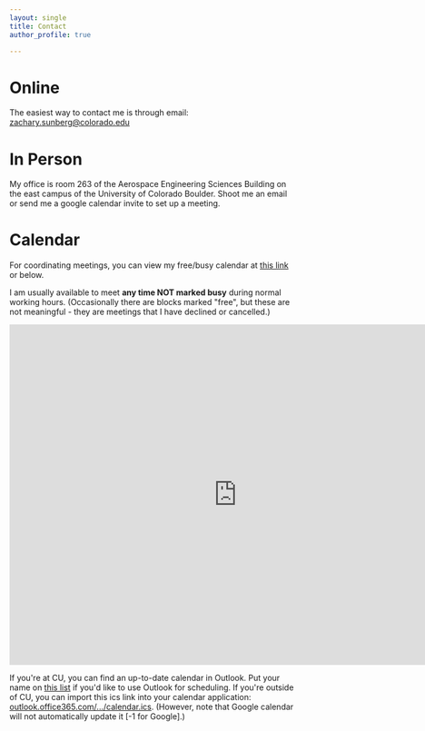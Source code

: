 ```yaml
---
layout: single
title: Contact
author_profile: true

---
```


# Online

The easiest way to contact me is through email: [zachary.sunberg@colorado.edu](mailto:zachary.sunberg@colorado.edu)

# In Person

My office is room 263 of the Aerospace Engineering Sciences Building on the east campus of the University of Colorado Boulder. Shoot me an email or send me a google calendar invite to set up a meeting.

# Calendar

For coordinating meetings, you can view my free/busy calendar at [this link](https://outlook.office365.com/owa/calendar/5e4124a72c7a47c389d4cd4539bdfffe@colorado.edu/697ff15ee65b4c22b9826fbc5d2c007b8042255640283035907/calendar.html) or below.

I am usually available to meet **any time NOT marked busy** during normal working hours. (Occasionally there are blocks marked "free", but these are not meaningful - they are meetings that I have declined or cancelled.)

<iframe src="https://calendar.google.com/calendar/embed?src=8k3dn1rcfmletsddrhb2td47ak%40group.calendar.google.com&ctz=America%2FDenver&mode=WEEK" style="border: 0" width="800" height="600" frameborder="0" scrolling="no"></iframe>

If you're at CU, you can find an up-to-date calendar in Outlook. Put your name on [this list](https://docs.google.com/spreadsheets/d/1dq-c9WEY2KWbsM2MmC00OD2SGrJTn9tGAKrefr9r_8M/edit?usp=sharing) if you'd like to use Outlook for scheduling. If you're outside of CU, you can import this ics link into your calendar application: [outlook.office365.com/.../calendar.ics](https://outlook.office365.com/owa/calendar/5e4124a72c7a47c389d4cd4539bdfffe@colorado.edu/697ff15ee65b4c22b9826fbc5d2c007b8042255640283035907/calendar.ics). (However, note that Google calendar will not automatically update it [-1 for Google].)


<!--
<iframe src="https://outlook.office365.com/owa/calendar/5e4124a72c7a47c389d4cd4539bdfffe@colorado.edu/697ff15ee65b4c22b9826fbc5d2c007b8042255640283035907/calendar.html" style="border-width:0" width="1100" height="600" frameborder="0"></iframe>
-->
